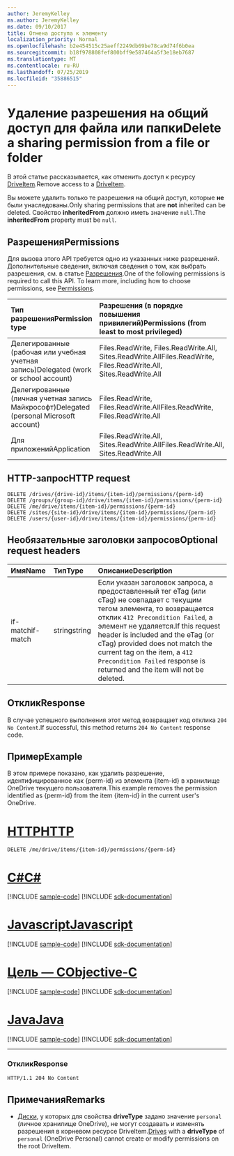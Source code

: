 ```yaml
---
author: JeremyKelley
ms.author: JeremyKelley
ms.date: 09/10/2017
title: Отмена доступа к элементу
localization_priority: Normal
ms.openlocfilehash: b2e454515c25aeff2249db69be78ca9d74f6b0ea
ms.sourcegitcommit: b18f978808fef800bff9e587464a5f3e18eb7687
ms.translationtype: MT
ms.contentlocale: ru-RU
ms.lasthandoff: 07/25/2019
ms.locfileid: "35886515"
---
```

# <a name="delete-a-sharing-permission-from-a-file-or-folder"></a><span data-ttu-id="4074d-102">Удаление разрешения на общий доступ для файла или папки</span><span class="sxs-lookup"><span data-stu-id="4074d-102">Delete a sharing permission from a file or folder</span></span>

<span data-ttu-id="4074d-103">В этой статье рассказывается, как отменить доступ к ресурсу [DriveItem](../resources/driveitem.md).</span><span class="sxs-lookup"><span data-stu-id="4074d-103">Remove access to a [DriveItem](../resources/driveitem.md).</span></span>

<span data-ttu-id="4074d-104">Вы можете удалить только те разрешения на общий доступ, которые **не** были унаследованы.</span><span class="sxs-lookup"><span data-stu-id="4074d-104">Only sharing permissions that are **not** inherited can be deleted.</span></span>
<span data-ttu-id="4074d-105">Свойство **inheritedFrom** должно иметь значение `null`.</span><span class="sxs-lookup"><span data-stu-id="4074d-105">The **inheritedFrom** property must be `null`.</span></span>

## <a name="permissions"></a><span data-ttu-id="4074d-106">Разрешения</span><span class="sxs-lookup"><span data-stu-id="4074d-106">Permissions</span></span>

<span data-ttu-id="4074d-p102">Для вызова этого API требуется одно из указанных ниже разрешений. Дополнительные сведения, включая сведения о том, как выбрать разрешения, см. в статье [Разрешения](/graph/permissions-reference).</span><span class="sxs-lookup"><span data-stu-id="4074d-p102">One of the following permissions is required to call this API. To learn more, including how to choose permissions, see [Permissions](/graph/permissions-reference).</span></span>

|<span data-ttu-id="4074d-109">Тип разрешения</span><span class="sxs-lookup"><span data-stu-id="4074d-109">Permission type</span></span>      | <span data-ttu-id="4074d-110">Разрешения (в порядке повышения привилегий)</span><span class="sxs-lookup"><span data-stu-id="4074d-110">Permissions (from least to most privileged)</span></span>              |
|:--------------------|:---------------------------------------------------------|
|<span data-ttu-id="4074d-111">Делегированные (рабочая или учебная учетная запись)</span><span class="sxs-lookup"><span data-stu-id="4074d-111">Delegated (work or school account)</span></span> | <span data-ttu-id="4074d-112">Files.ReadWrite, Files.ReadWrite.All, Sites.ReadWrite.All</span><span class="sxs-lookup"><span data-stu-id="4074d-112">Files.ReadWrite, Files.ReadWrite.All, Sites.ReadWrite.All</span></span>    |
|<span data-ttu-id="4074d-113">Делегированные (личная учетная запись Майкрософт)</span><span class="sxs-lookup"><span data-stu-id="4074d-113">Delegated (personal Microsoft account)</span></span> | <span data-ttu-id="4074d-114">Files.ReadWrite, Files.ReadWrite.All</span><span class="sxs-lookup"><span data-stu-id="4074d-114">Files.ReadWrite, Files.ReadWrite.All</span></span>    |
|<span data-ttu-id="4074d-115">Для приложений</span><span class="sxs-lookup"><span data-stu-id="4074d-115">Application</span></span> | <span data-ttu-id="4074d-116">Files.ReadWrite.All, Sites.ReadWrite.All</span><span class="sxs-lookup"><span data-stu-id="4074d-116">Files.ReadWrite.All, Sites.ReadWrite.All</span></span> |

## <a name="http-request"></a><span data-ttu-id="4074d-117">HTTP-запрос</span><span class="sxs-lookup"><span data-stu-id="4074d-117">HTTP request</span></span>

<!-- { "blockType": "ignored" } -->

```http
DELETE /drives/{drive-id}/items/{item-id}/permissions/{perm-id}
DELETE /groups/{group-id}/drive/items/{item-id}/permissions/{perm-id}
DELETE /me/drive/items/{item-id}/permissions/{perm-id}
DELETE /sites/{site-id}/drive/items/{item-id}/permissions/{perm-id}
DELETE /users/{user-id}/drive/items/{item-id}/permissions/{perm-id}
```

## <a name="optional-request-headers"></a><span data-ttu-id="4074d-118">Необязательные заголовки запросов</span><span class="sxs-lookup"><span data-stu-id="4074d-118">Optional request headers</span></span>

| <span data-ttu-id="4074d-119">Имя</span><span class="sxs-lookup"><span data-stu-id="4074d-119">Name</span></span>          | <span data-ttu-id="4074d-120">Тип</span><span class="sxs-lookup"><span data-stu-id="4074d-120">Type</span></span>   | <span data-ttu-id="4074d-121">Описание</span><span class="sxs-lookup"><span data-stu-id="4074d-121">Description</span></span>                                                                                                                                                                                       |
|:--------------|:-------|:--------------------------------------------------------------------------------------------------------------------------------------------------------------------------------------------------|
| <span data-ttu-id="4074d-122">if-match</span><span class="sxs-lookup"><span data-stu-id="4074d-122">if-match</span></span>      | <span data-ttu-id="4074d-123">string</span><span class="sxs-lookup"><span data-stu-id="4074d-123">string</span></span> | <span data-ttu-id="4074d-124">Если указан заголовок запроса, а предоставленный тег eTag (или cTag) не совпадает с текущим тегом элемента, то возвращается отклик `412 Precondition Failed`, а элемент не удаляется.</span><span class="sxs-lookup"><span data-stu-id="4074d-124">If this request header is included and the eTag (or cTag) provided does not match the current tag on the item, a `412 Precondition Failed` response is returned and the item will not be deleted.</span></span> |

## <a name="response"></a><span data-ttu-id="4074d-125">Отклик</span><span class="sxs-lookup"><span data-stu-id="4074d-125">Response</span></span>

<span data-ttu-id="4074d-126">В случае успешного выполнения этот метод возвращает код отклика `204 No Content`.</span><span class="sxs-lookup"><span data-stu-id="4074d-126">If successful, this method returns `204 No Content` response code.</span></span>

## <a name="example"></a><span data-ttu-id="4074d-127">Пример</span><span class="sxs-lookup"><span data-stu-id="4074d-127">Example</span></span>

<span data-ttu-id="4074d-128">В этом примере показано, как удалить разрешение, идентифицированное как {perm-id} из элемента {item-id} в хранилище OneDrive текущего пользователя.</span><span class="sxs-lookup"><span data-stu-id="4074d-128">This example removes the permission identified as {perm-id} from the item {item-id} in the current user's OneDrive.</span></span>


# <a name="httptabhttp"></a>[<span data-ttu-id="4074d-129">HTTP</span><span class="sxs-lookup"><span data-stu-id="4074d-129">HTTP</span></span>](#tab/http)
<!-- { "blockType": "request", "name": "delete-permission", "scopes": "files.readwrite", "tags": "service.graph" }-->

```http
DELETE /me/drive/items/{item-id}/permissions/{perm-id}
```
# <a name="ctabcsharp"></a>[<span data-ttu-id="4074d-130">C#</span><span class="sxs-lookup"><span data-stu-id="4074d-130">C#</span></span>](#tab/csharp)
[!INCLUDE [sample-code](../includes/snippets/csharp/delete-permission-csharp-snippets.md)]
[!INCLUDE [sdk-documentation](../includes/snippets/snippets-sdk-documentation-link.md)]

# <a name="javascripttabjavascript"></a>[<span data-ttu-id="4074d-131">Javascript</span><span class="sxs-lookup"><span data-stu-id="4074d-131">Javascript</span></span>](#tab/javascript)
[!INCLUDE [sample-code](../includes/snippets/javascript/delete-permission-javascript-snippets.md)]
[!INCLUDE [sdk-documentation](../includes/snippets/snippets-sdk-documentation-link.md)]

# <a name="objective-ctabobjc"></a>[<span data-ttu-id="4074d-132">Цель — C</span><span class="sxs-lookup"><span data-stu-id="4074d-132">Objective-C</span></span>](#tab/objc)
[!INCLUDE [sample-code](../includes/snippets/objc/delete-permission-objc-snippets.md)]
[!INCLUDE [sdk-documentation](../includes/snippets/snippets-sdk-documentation-link.md)]

# <a name="javatabjava"></a>[<span data-ttu-id="4074d-133">Java</span><span class="sxs-lookup"><span data-stu-id="4074d-133">Java</span></span>](#tab/java)
[!INCLUDE [sample-code](../includes/snippets/java/delete-permission-java-snippets.md)]
[!INCLUDE [sdk-documentation](../includes/snippets/snippets-sdk-documentation-link.md)]

---


### <a name="response"></a><span data-ttu-id="4074d-134">Отклик</span><span class="sxs-lookup"><span data-stu-id="4074d-134">Response</span></span>

<!-- { "blockType": "response", "truncated": false } -->

```http
HTTP/1.1 204 No Content
```

## <a name="remarks"></a><span data-ttu-id="4074d-135">Примечания</span><span class="sxs-lookup"><span data-stu-id="4074d-135">Remarks</span></span>

* <span data-ttu-id="4074d-136">[Диски](../resources/drive.md), у которых для свойства **driveType** задано значение `personal` (личное хранилище OneDrive), не могут создавать и изменять разрешения в корневом ресурсе DriveItem.</span><span class="sxs-lookup"><span data-stu-id="4074d-136">[Drives](../resources/drive.md) with a **driveType** of `personal` (OneDrive Personal) cannot create or modify permissions on the root DriveItem.</span></span> 

<!-- uuid: 8fcb5dbc-d5aa-4681-8e31-b001d5168d79
2015-10-25 14:57:30 UTC -->
<!-- {
  "type": "#page.annotation",
  "description": "Remove an item's sharing permissions",
  "keywords": "permission, permissions, sharing, remove permissions, delete permissions",
  "section": "documentation",
  "tocPath": "Sharing/Remove permissions",
  "suppressions": [
  ]
} -->
